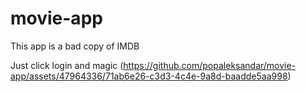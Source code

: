 # movie-app
This app is a bad copy of IMDB

Just click login and magic (https://github.com/popaleksandar/movie-app/assets/47964336/71ab6e26-c3d3-4c4e-9a8d-baadde5aa998)
